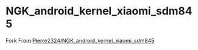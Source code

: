 # NGK_android_kernel_xiaomi_sdm845  
Fork From [Pierre2324/NGK_android_kernel_xiaomi_sdm845](https://github.com/Pierre2324/NGK_android_kernel_xiaomi_sdm845)  

